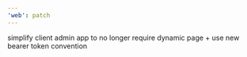 ```yaml
---
'web': patch
---
```


simplify client admin app to no longer require dynamic page + use new bearer token convention
